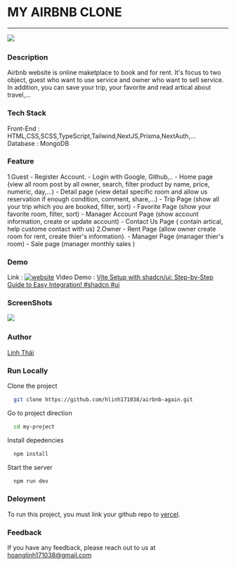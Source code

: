 # MY AIRBNB CLONE
<hr/>
<img src="![Alt text](image.png)">

### Description
<p>Airbnb website is online maketplace to book and for rent. It's focus to two object, guest who want to use service and owner who want to sell service. In addition, you can save your trip, your favorite and read artical about travel,... </p>

### Tech Stack
<div>
  <span className="font-bold">Front-End :</span>
  <span>HTML,CSS,SCSS,TypeScript,Tailwind,NextJS,Prisma,NextAuth,...</span>
</div>
<div>
  <span className="font-bold">Database :</span>
  <span>MongoDB<span>
</div>

### Feature
  1.Guest
    - Register Account.
    - Login with Google, Github,..
    - Home page (view all room post by all owner, search, filter product by name, price, numeric, day,...)
    - Detail page (view detail specific room and allow us reservation if enough condition, comment, share,...)
    - Trip Page (show all your trip which you are booked, filter, sort)
    - Favorite Page (show your favorite room, filter, sort)
    - Manager Account Page (show account information, create or update account)
    - Contact Us Page ( contain artical, help custome contact with us)
  2.Owner
    - Rent Page (allow owner create room for rent, create thier's information).
    - Manager Page (manager thier's room)
    - Sale page (manager monthly sales )

### Demo
Link : [![website](./img/globe-light.svg)](https://airbnb-again.vercel.app/)
Video Demo : [Vite Setup with shadcn/ui: Step-by-Step Guide to Easy Integration! #shadcn #ui](https://www.youtube.com/watch?v=PKbDGN2nxFc)

### ScreenShots
  <img src="![Alt text](image.png)">

### Author
 <a href="mailto:hoanglinh171038@gmail.com">Linh Thái</a>

### Run Locally
Clone the project

```bash
  git clone https://github.com/hlinh171038/airbnb-again.git
```
Go to project direction

```bash
  cd my-project
```

Install depedencies

```bash
  npm install
```

Start the server

```bash
  npm run dev
```

### Deloyment
To run this project, you must link your github repo to [vercel](https://vercel.com/).

### Feedback
If you have any feedback, please reach out to us at hoanglinh171038@gmail.com

